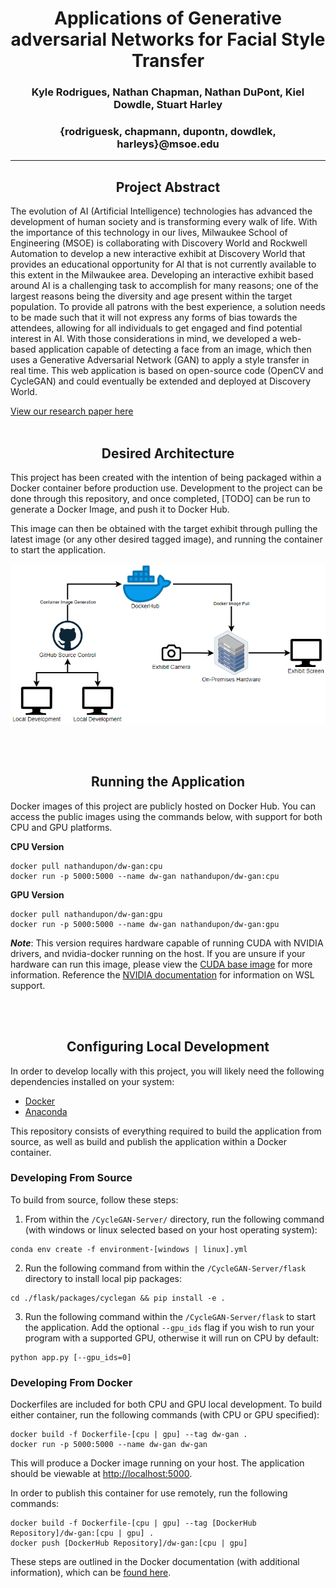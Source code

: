 # <center>Applications of Generative adversarial Networks for Facial Style Transfer</center>
### <center>Kyle Rodrigues, Nathan Chapman, Nathan DuPont, Kiel Dowdle, Stuart Harley</center>
### <center>{rodriguesk, chapmann, dupontn, dowdlek, harleys}@msoe.edu</center>

---

## <center>Project Abstract</center>

The evolution of AI (Artificial Intelligence) technologies has advanced the development of human society and is transforming every walk of life. With the importance of this technology in our lives, Milwaukee School of Engineering (MSOE) is collaborating with Discovery World and Rockwell Automation to develop a new interactive exhibit at Discovery World that provides an educational opportunity for AI that is not currently available to this extent in the Milwaukee area. Developing an interactive exhibit based around AI is a challenging task to accomplish for many reasons; one of the largest reasons being the diversity and age present within the target population. To provide all patrons with the best experience, a solution needs to be made such that it will not express any forms of bias towards the attendees, allowing for all individuals to get engaged and find potential interest in AI. With those considerations in mind, we developed a web-based application capable of detecting a face from an image, which then uses a Generative Adversarial Network (GAN) to apply a style transfer in real time. This web application is based on open-source code (OpenCV and CycleGAN) and could eventually be  extended and deployed at Discovery World. 

[View our research paper here](./resources/cs3310_group01_final-project.pdf)
<br><br>

## <center>Desired Architecture</center>

This project has been created with the intention of being packaged within a Docker container before production use. Development to the project can be done through this repository, and once completed, [TODO] can be run to generate a Docker Image, and push it to Docker Hub. 

This image can then be obtained with the target exhibit through pulling the latest image (or any other desired tagged image), and running the container to start the application.

![Production Architecture for Application Deployment](./resources/dw-gan-prod-architecture.png)

<br><br>

## <center>Running the Application</center>

Docker images of this project are publicly hosted on Docker Hub. You can access the public images using the commands below, with support for both CPU and GPU platforms.

**CPU Version**
```
docker pull nathandupon/dw-gan:cpu
docker run -p 5000:5000 --name dw-gan nathandupon/dw-gan:cpu
```

**GPU Version**
```
docker pull nathandupon/dw-gan:gpu
docker run -p 5000:5000 --name dw-gan nathandupon/dw-gan:gpu
```
***Note***: This version requires hardware capable of running CUDA with NVIDIA drivers, and nvidia-docker running on the host. If you are unsure if your hardware can run this image, please view the [CUDA base image](https://hub.docker.com/r/nvidia/cuda) for more information. Reference the [NVIDIA documentation](https://docs.nvidia.com/cuda/wsl-user-guide/index.html#installing-nvidia-drivers) for information on WSL support.

<br><br>

## <center>Configuring Local Development</center>

In order to develop locally with this project, you will likely need the following dependencies installed on your system:
- [Docker](https://docs.docker.com/get-docker/)
- [Anaconda](https://www.anaconda.com/products/individual)

This repository consists of everything required to build the application from source, as well as build and publish the application within a Docker container. 

### Developing From Source

To build from source, follow these steps:

1. From within the `/CycleGAN-Server/` directory, run the following command (with windows or linux selected based on your host operating system):
```
conda env create -f environment-[windows | linux].yml
```
2. Run the following command from within the `/CycleGAN-Server/flask` directory to install local pip packages:
```
cd ./flask/packages/cyclegan && pip install -e .
```
3. Run the following command within the `/CycleGAN-Server/flask` to start the application. Add the optional `--gpu_ids` flag if you wish to run your program with a supported GPU, otherwise it will run on CPU by default:
```
python app.py [--gpu_ids=0]
```

### Developing From Docker

Dockerfiles are included for both CPU and GPU local development. To build either container, run the following commands (with CPU or GPU specified):

```
docker build -f Dockerfile-[cpu | gpu] --tag dw-gan .
docker run -p 5000:5000 --name dw-gan dw-gan
```

This will produce a Docker image running on your host. The application should be viewable at [http://localhost:5000](http://localhost:5000).

In order to publish this container for use remotely, run the following commands:

```
docker build -f Dockerfile-[cpu | gpu] --tag [DockerHub Repository]/dw-gan:[cpu | gpu] .
docker push [DockerHub Repository]/dw-gan:[cpu | gpu]
```

These steps are outlined in the Docker documentation (with additional information), which can be [found here](https://docs.docker.com/docker-hub/).


